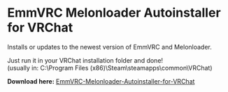 # EmmVRC Melonloader Autoinstaller for VRChat
Installs or updates to the newest version of EmmVRC and Melonloader.

Just run it in your VRChat installation folder and done! <br>(usually in: C:\Program Files (x86)\Steam\steamapps\common\VRChat)

<b>Download here:</b> <a href="https://github.com/realseal5/EmmVRC-Melonloader-Autoinstaller-for-VRChat/releases/latest/download/EmmVRC+Melonloader_Autoinstaller.bat">EmmVRC-Melonloader-Autoinstaller-for-VRChat</a> 

